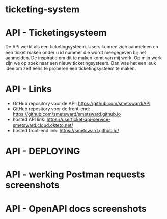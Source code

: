 # ticketing-system

# API - Ticketingsysteem

De APi werkt als een ticketingsysteem. Users kunnen zich aanmelden en een ticket maken onder u id nummer die wordt meegegeven bij het aanmelden. De inspiratie om dit te maken komt van mij werk. Op mijn werk zijn we op zoek naar een nieuw ticketingsysteem. Dan was het een leuk idee om zelf eens te proberen een ticketingsysteem te maken.

# API - Links

- GitHub repository voor de API: https://github.com/smetsward/API
- GitHub repository voor de front-end: https://github.com/smetsward/smetsward.github.io
- hosted API link: https://userticket-api-service-smetsward.cloud.okteto.net/
- hosted front-end link: https://smetsward.github.io/

# API - DEPLOYING


# API - werking Postman requests screenshots



# API - OpenAPI docs screenshots
